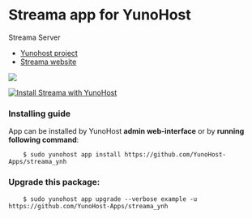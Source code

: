 # Streama app for YunoHost
Streama Server

- [Yunohost project](https://yunohost.org)
- [Streama website](https://streamaserver.org)

![](https://avatars2.githubusercontent.com/u/38193973?s=280&v=4)


[![Install Streama with YunoHost](https://install-app.yunohost.org/install-with-yunohost.png)](https://install-app.yunohost.org/?app=streama)

### Installing guide

 App can be installed by YunoHost **admin web-interface** or by **running following command**:

        $ sudo yunohost app install https://github.com/YunoHost-Apps/streama_ynh

 
### Upgrade this package:

        $ sudo yunohost app upgrade --verbose example -u https://github.com/YunoHost-Apps/streama_ynh

